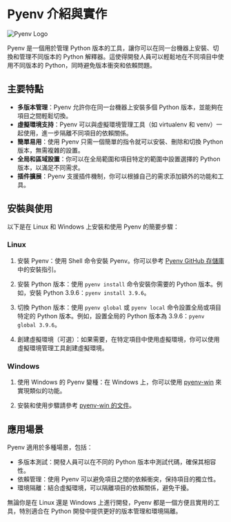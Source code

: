 # Pyenv 介紹與實作

![Pyenv Logo](https://github.com/pyenv/pyenv/raw/master/other/logo.png)

Pyenv 是一個用於管理 Python 版本的工具，讓你可以在同一台機器上安裝、切換和管理不同版本的 Python 解釋器。這使得開發人員可以輕鬆地在不同項目中使用不同版本的 Python，同時避免版本衝突和依賴問題。

## 主要特點

- **多版本管理**：Pyenv 允許你在同一台機器上安裝多個 Python 版本，並能夠在項目之間輕鬆切換。
- **虛擬環境支持**：Pyenv 可以與虛擬環境管理工具（如 virtualenv 和 venv）一起使用，進一步隔離不同項目的依賴關係。
- **簡單易用**：使用 Pyenv 只需一個簡單的指令就可以安裝、刪除和切換 Python 版本，無需複雜的設置。
- **全局和區域設置**：你可以在全局範圍和項目特定的範圍中設置選擇的 Python 版本，以滿足不同需求。
- **插件擴展**：Pyenv 支援插件機制，你可以根據自己的需求添加額外的功能和工具。

## 安裝與使用

以下是在 Linux 和 Windows 上安裝和使用 Pyenv 的簡要步驟：

### Linux

1. 安裝 Pyenv：使用 Shell 命令安裝 Pyenv。你可以參考 [Pyenv GitHub 存儲庫](https://github.com/pyenv/pyenv#installation) 中的安裝指引。

2. 安裝 Python 版本：使用 `pyenv install` 命令安裝你需要的 Python 版本。例如，安裝 Python 3.9.6：`pyenv install 3.9.6`。

3. 切換 Python 版本：使用 `pyenv global` 或 `pyenv local` 命令設置全局或項目特定的 Python 版本。例如，設置全局的 Python 版本為 3.9.6：`pyenv global 3.9.6`。

4. 創建虛擬環境（可選）：如果需要，在特定項目中使用虛擬環境，你可以使用虛擬環境管理工具創建虛擬環境。

### Windows

1. 使用 Windows 的 Pyenv 變種：在 Windows 上，你可以使用 [pyenv-win](https://github.com/pyenv-win/pyenv-win) 來實現類似的功能。

2. 安裝和使用步驟請參考 [pyenv-win 的文件](https://github.com/pyenv-win/pyenv-win#installation)。

## 應用場景

Pyenv 適用於多種場景，包括：

- 多版本測試：開發人員可以在不同的 Python 版本中測試代碼，確保其相容性。
- 依賴管理：使用 Pyenv 可以避免項目之間的依賴衝突，保持項目的獨立性。
- 環境隔離：結合虛擬環境，可以隔離項目的依賴關係，避免干擾。

無論你是在 Linux 還是 Windows 上進行開發，Pyenv 都是一個方便且實用的工具，特別適合在 Python 開發中提供更好的版本管理和環境隔離。
